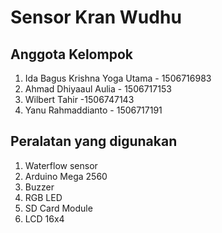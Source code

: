 ﻿# Sensor Kran Wudhu
## Anggota Kelompok
 1. Ida Bagus Krishna Yoga Utama - 1506716983
 2. Ahmad Dhiyaaul Aulia - 1506717153
 3. Wilbert Tahir -1506747143
 4. Yanu Rahmaddianto - 1506717191
 ## Peralatan yang digunakan
 1. Waterflow sensor
 2. Arduino Mega 2560
 3. Buzzer
 4. RGB LED
 5. SD Card Module
 6. LCD 16x4

